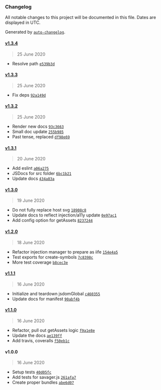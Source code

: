 ### Changelog

All notable changes to this project will be documented in this file. Dates are displayed in UTC.

Generated by [`auto-changelog`](https://github.com/CookPete/auto-changelog).

#### [v1.3.4](https://github.com/ddamato/savager/compare/v1.3.3...v1.3.4)

> 25 June 2020

- Resolve path [`e539b3d`](https://github.com/ddamato/savager/commit/e539b3d8b1a00c667ce26641523c3632fc7c337a)

#### [v1.3.3](https://github.com/ddamato/savager/compare/v1.3.2...v1.3.3)

> 25 June 2020

- Fix deps [`92a149d`](https://github.com/ddamato/savager/commit/92a149dcf4f7e1617ebb6456d858d19bf90b64e9)

#### [v1.3.2](https://github.com/ddamato/savager/compare/v1.3.1...v1.3.2)

> 25 June 2020

- Render new docs [`93c3663`](https://github.com/ddamato/savager/commit/93c366393160e62e717087d572d5181ec437411b)
- Small doc update [`255b985`](https://github.com/ddamato/savager/commit/255b985e56dd89025753dc40c44a855f380bcaca)
- Past tense, replaced [`df98e69`](https://github.com/ddamato/savager/commit/df98e69fff0cdf4f402210b31e8990481e5e85a4)

#### [v1.3.1](https://github.com/ddamato/savager/compare/v1.3.0...v1.3.1)

> 20 June 2020

- Add eslint [`a06a275`](https://github.com/ddamato/savager/commit/a06a275041347f903d353457d658b535a2e067b3)
- JSDocs for src folder [`6bc1b21`](https://github.com/ddamato/savager/commit/6bc1b2140562b3a713640be92873a9d77e41627b)
- Update docs [`434a83a`](https://github.com/ddamato/savager/commit/434a83a48fc1a405374ad6d8567f8d0ee9905c6a)

#### [v1.3.0](https://github.com/ddamato/savager/compare/v1.2.0...v1.3.0)

> 19 June 2020

- Do not fully replace host svg [`18908c8`](https://github.com/ddamato/savager/commit/18908c8abf3b864379267d7f7d870c0f22496b89)
- Update docs to reflect injection/a11y update [`0e97ac1`](https://github.com/ddamato/savager/commit/0e97ac1fa6c5bf85ceaa6a18b13e0bd49783c555)
- Add config option for getAssets [`8237244`](https://github.com/ddamato/savager/commit/82372447d5a74212fac98931149e6aed67ce4ff3)

#### [v1.2.0](https://github.com/ddamato/savager/compare/v1.1.1...v1.2.0)

> 18 June 2020

- Refactor injection manager to prepare as iife [`154e4a5`](https://github.com/ddamato/savager/commit/154e4a5ee48c41fcd754172a31f85c4895548ddb)
- Test exports for create-symbols [`7c8398c`](https://github.com/ddamato/savager/commit/7c8398cd5255cae1c57ebf79bf09be9354d4c465)
- More test coverage [`b8cec3e`](https://github.com/ddamato/savager/commit/b8cec3e5a9b91cc07e3d259d506babc15ca535fb)

#### [v1.1.1](https://github.com/ddamato/savager/compare/v1.1.0...v1.1.1)

> 16 June 2020

- Initialize and teardown jsdomGlobal [`c460355`](https://github.com/ddamato/savager/commit/c460355529c1711698747c7e5e1549b5e5d031c6)
- Update docs for manifest [`90abf4b`](https://github.com/ddamato/savager/commit/90abf4b457a54f2672e8083fd6314273b0eced2f)

#### [v1.1.0](https://github.com/ddamato/savager/compare/v1.0.0...v1.1.0)

> 16 June 2020

- Refactor, pull out getAssets logic [`f9a1e8e`](https://github.com/ddamato/savager/commit/f9a1e8e9c4128421bb423e77034cd0d529157263)
- Update the docs [`ae139ff`](https://github.com/ddamato/savager/commit/ae139fffb27d3dbdb8d252129918420a40e0f9db)
- Add travis, coveralls [`f50eb1c`](https://github.com/ddamato/savager/commit/f50eb1c85a9e7bae9567b9d2b9a638a80892700d)

#### v1.0.0

> 16 June 2020

- Setup tests [`40d05fc`](https://github.com/ddamato/savager/commit/40d05fc9dd95d376b3812239c0bf3977edb5b527)
- Add tests for savager.js [`261afa7`](https://github.com/ddamato/savager/commit/261afa7a092d775da443e05e1517afb1a8ef1af6)
- Create proper bundles [`abe6d07`](https://github.com/ddamato/savager/commit/abe6d0764c769072a76c63eab58ddd79073091cc)
